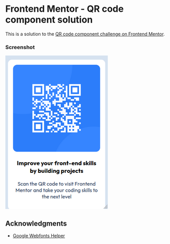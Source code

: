 # Frontend Mentor - QR code component solution

This is a solution to the
[QR code component challenge on Frontend Mentor](https://www.frontendmentor.io/challenges/qr-code-component-iux_sIO_H).

### Screenshot

![Screenshot1](./images/showcase.png)

## Acknowledgments

- [Google Webfonts Helper](https://gwfh.mranftl.com/)
